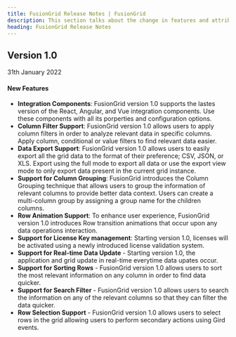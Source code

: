 ```yaml
---
title: FusionGrid Release Notes | FusionGrid
description: This section talks about the change in features and attributes with latest released version.
heading: FusionGrid Release Notes
---
```


<h2 class="sub-heading">Version 1.0</h2>

<p class="release-date">31th January 2022</p>

<h4>New Features</h4>

- **Integration Components**: FusionGrid version 1.0 supports the lastes version of the React, Angular, and Vue integration components. Use these components with all its porperties and configuration options.
- **Column Filter Support**: FusionGrid version 1.0 allows users to apply column filters in order to analyze relevant data in specific columns. Apply column, conditional or value filters to find relevant data easier.
- **Data Export Support**: FusionGrid version 1.0 allows users to easily export all the grid data to the format of their preference; CSV, JSON, or XLS. Export using the full mode to export all data or use the export view mode to only export data present in the current grid instance.
- **Support for Column Grouping**: FusionGrid introduces the Column Grouping technique that allows users to group the information of relevant columns to provide better data context. Users can create a multi-column group by assigning a group name for the children columns.
- **Row Animation Support**: To enhance user experience, FusionGrid version 1.0 introduces Row transition animations that occur upon any data operations interaction.
- **Support for License Key management**: Starting version 1.0, licenses will be activated using a newly introduced license validation system. 
- **Support for Real-time Data Update** -  Starting version 1.0, the application and grid update in real-time everytime data upates occur.
- **Support for Sorting Rows** - FusionGrid version 1.0 allows users to sort the most relevant information on any column in order to find data quicker.
- **Support for Search Filter** - FusionGrid version 1.0 allows users to search the information on any of the relevant columns so that they can filter the data quicker.
- **Row Selection Support** -  FusionGrid version 1.0 allows users to select rows in the grid allowing users to perform secondary actions using Gird events. 
